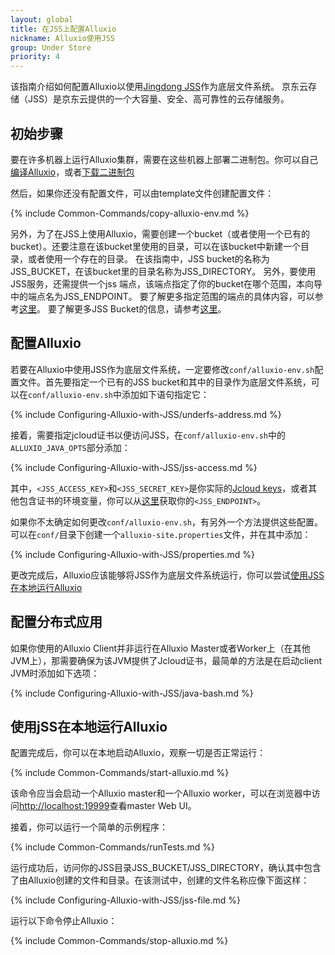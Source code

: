 ```yaml
---
layout: global
title: 在JSS上配置Alluxio
nickname: Alluxio使用JSS
group: Under Store
priority: 4
---
```


该指南介绍如何配置Alluxio以使用[Jingdong JSS](http://www.jcloud.com/products/cloudstorage.html)作为底层文件系统。
京东云存储（JSS）是京东云提供的一个大容量、安全、高可靠性的云存储服务。

## 初始步骤

要在许多机器上运行Alluxio集群，需要在这些机器上部署二进制包。你可以自己[编译Alluxio](Building-Alluxio-Master-Branch.html)，或者[下载二进制包](Running-Alluxio-Locally.html)

然后，如果你还没有配置文件，可以由template文件创建配置文件：

{% include Common-Commands/copy-alluxio-env.md %}

另外，为了在JSS上使用Alluxio，需要创建一个bucket（或者使用一个已有的bucket）。还要注意在该bucket里使用的目录，可以在该bucket中新建一个目录，或者使用一个存在的目录。
在该指南中，JSS bucket的名称为JSS_BUCKET，在该bucket里的目录名称为JSS_DIRECTORY。
另外，要使用JSS服务，还需提供一个jss 端点，该端点指定了你的bucket在哪个范围，本向导中的端点名为JSS_ENDPOINT。
要了解更多指定范围的端点的具体内容，可以参考[这里](http://jcloud.com/help/store_qa.html#qa2)。
要了解更多JSS Bucket的信息，请参考[这里](http://jcloud.com/help/store_sum.html#jbgn)。

## 配置Alluxio

若要在Alluxio中使用JSS作为底层文件系统，一定要修改`conf/alluxio-env.sh`配置文件。首先要指定一个已有的JSS bucket和其中的目录作为底层文件系统，可以在`conf/alluxio-env.sh`中添加如下语句指定它：

{% include Configuring-Alluxio-with-JSS/underfs-address.md %}

接着，需要指定jcloud证书以便访问JSS，在`conf/alluxio-env.sh`中的`ALLUXIO_JAVA_OPTS`部分添加：

{% include Configuring-Alluxio-with-JSS/jss-access.md %}

其中，`<JSS_ACCESS_KEY>`和`<JSS_SECRET_KEY>`是你实际的[Jcloud keys](http://www.jcloud.com/help/store_qa.html#qa1)，或者其他包含证书的环境变量，你可以从[这里](http://www.jcloud.com/help/store_qa.html#qa2)获取你的`<JSS_ENDPOINT>`。

如果你不太确定如何更改`conf/alluxio-env.sh`，有另外一个方法提供这些配置。可以在`conf/`目录下创建一个`alluxio-site.properties`文件，并在其中添加：

{% include Configuring-Alluxio-with-JSS/properties.md %}

更改完成后，Alluxio应该能够将JSS作为底层文件系统运行，你可以尝试[使用JSS在本地运行Alluxio](#running-alluxio-locally-with-s3)

## 配置分布式应用

如果你使用的Alluxio Client并非运行在Alluxio Master或者Worker上（在其他JVM上），那需要确保为该JVM提供了Jcloud证书，最简单的方法是在启动client JVM时添加如下选项：

{% include Configuring-Alluxio-with-JSS/java-bash.md %}

## 使用jSS在本地运行Alluxio

配置完成后，你可以在本地启动Alluxio，观察一切是否正常运行：

{% include Common-Commands/start-alluxio.md %}

该命令应当会启动一个Alluxio master和一个Alluxio worker，可以在浏览器中访问[http://localhost:19999](http://localhost:19999)查看master Web UI。

接着，你可以运行一个简单的示例程序：

{% include Common-Commands/runTests.md %}

运行成功后，访问你的JSS目录JSS_BUCKET/JSS_DIRECTORY，确认其中包含了由Alluxio创建的文件和目录。在该测试中，创建的文件名称应像下面这样：

{% include Configuring-Alluxio-with-JSS/jss-file.md %}

运行以下命令停止Alluxio：

{% include Common-Commands/stop-alluxio.md %}
